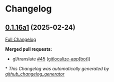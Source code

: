 # Changelog

## [0.1.16a1](https://github.com/OpenVoiceOS/ovos-skill-parrot/tree/0.1.16a1) (2025-02-24)

[Full Changelog](https://github.com/OpenVoiceOS/ovos-skill-parrot/compare/0.1.15...0.1.16a1)

**Merged pull requests:**

- gl/translate [\#45](https://github.com/OpenVoiceOS/ovos-skill-parrot/pull/45) ([gitlocalize-app[bot]](https://github.com/apps/gitlocalize-app))



\* *This Changelog was automatically generated by [github_changelog_generator](https://github.com/github-changelog-generator/github-changelog-generator)*
